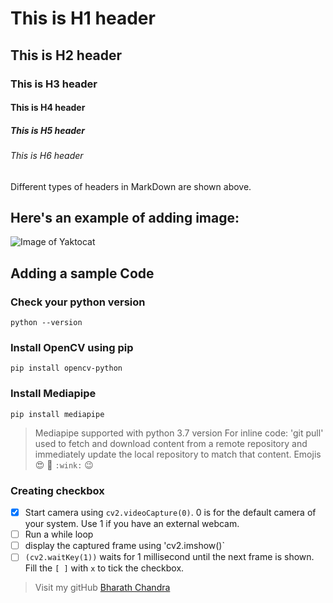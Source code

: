 # This is H1 header
## This is H2 header
### This is H3 header
#### This is H4 header
##### This is H5 header
###### This is H6 header

Different types of headers in MarkDown are shown above.


## Here's an example of adding image:
![Image of Yaktocat](https://octodex.github.com/images/yaktocat.png)


## Adding a sample Code
### Check your python version 
``` python --version ```
### Install OpenCV using pip
``` pip install opencv-python ```
### Install Mediapipe
``` pip install mediapipe ```
> Mediapipe supported with python 3.7 version
For inline code: 'git pull' used to fetch and download content from a remote repository and immediately update the local repository to match that content.
Emojis :heart_eyes: :ghost: ` :wink: ` :wink:
### Creating checkbox
- [x] Start camera using ` cv2.videoCapture(0) `. 0 is for the default camera of your system. Use 1 if you have an external webcam.
- [ ] Run a while loop 
- [ ] display the captured frame using 'cv2.imshow()`
- [ ]  `(cv2.waitKey(1))`  waits for 1 millisecond until the next frame is shown.
Fill the ` [ ] ` with `x` to tick the checkbox.
> Visit my gitHub [Bharath Chandra](https://github.com/bharathchandra0915) 
